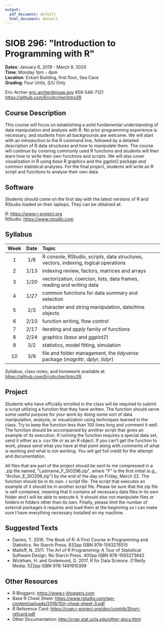 ```yaml
---
output:
  pdf_document: default
  html_document: default
---
```

# SIOB 296:  "Introduction to Programming with R"     
__Dates__: January 6, 2019 - March 9, 2020  
__Time__: Monday 1pm - 4pm  
__Location__: Eckart Building, first floor, Sea Cave  
__Grading__: Four Units, S/U Only  

Eric Archer
eric.archer@noaa.gov
858-546-7121  
https://github.com/EricArcher/Intro2R

## Course Description

This course will focus on establishing a solid fundamental understanding of data manipulation and analysis with R. No prior programming experience is necessary, and students from all backgrounds are welcome. We will start with an introduction to the R command line, followed by a detailed description of R data structures and how to manipulate them. The course will continue by covering commonly used R functions and students will then learn how to write their own functions and scripts. We will also cover visualization in R using *base* R graphics and the *ggplot2* package and common statistical analyses. For the final project, students will write an R script and functions to analyse their own data.  

## Software

Students should come on the first day with the latest versions of R and RStudio loaded on their laptops. They can be obtained at:

R: https://www.r-project.org  
RStudio: https://www.rstudio.com

## Syllabus 

|Week|Date|Topic 
|:--:|:----:|:-------------------------------------------------------
|1 |1/6  |R console, RStudio, scripts, data structures, vectors, indexing, logical operations
|2 |1/13 |indexing review, factors, matrices and arrays
|3 |1/20 |vectorization, coercion, lists, data frames, reading and writing data
|4 |1/27 |common functions for data summary and selection
|5 |2/3  |character and string manipulation, date/time objects
|6 |2/10 |function writing, flow control
|7 |2/17 |iterating and *apply* family of functions
|8 |2/24 |graphics (*base* and *ggplot2*)
|9 |3/2  |statistics, model fitting, simulation
|10|3/9 |file and folder management, the *tidyverse* package (*magrittr*, *dplyr*, *tidyr*)
 
Syllabus, class notes, and homework available at: https://github.com/EricArcher/Intro2R
 
## Project

Students who have officially enrolled in the class will be required to submit a script utilizing a function that they have written. The function should serve some useful purpose for your work by doing some sort of data manipulation, analysis, or visualization using techniques learned in the class. Try to keep the function less than 100 lines long and comment it well. The function should be accompanied by another script that gives an example of its execution. If running the function requires a special data set, send it either as a .csv file or as an R object. If you can't get the function to work, please send what you have at that point along with comments of what is working and what is not working. You will get full credit for the attempt and documentation.

All files that are part of the project should be sent to me compressed in a .zip file named, "Lastname_F_SIO296.zip", where "F" is the first initial (e.g., "Archer_E_SIO296.zip") by the end of the day on Friday, March 22. The function should be in its own .r script file. The script that executes an example of it should be in another script file. Please be sure that the zip file is self-contained, meaning that it contains all necessary data files in its own folder and I will be able to execute it. It should also not manipulate files or folders in folders other than its own. Finally, please limit the number of external packages it requires and load them at the beginning so I can make sure I have everything necessary installed on my machine.

## Suggested Texts

* Davies, T. 2016. The Book of R: A First Course in Programming and Statistics. No Starch Press. 832pp ISBN 978-1593276515
* Matloff, N. 2011. The Art of R Programming: A Tour of Statistical Software Design. No Starch Press. 400pp ISBN 978-1593273842
* Wickham, H. and Grolemund, G. 2017. R for Data Science. O'Reilly Media. 522pp ISBN 978-1491910399

## Other Resources

* R Bloggers: https://www.r-bloggers.com
* Base R Cheat Sheet: https://www.rstudio.com/wp-content/uploads/2016/10/r-cheat-sheet-3.pdf
* R Reference Card: https://cran.r-project.org/doc/contrib/Short-refcard.pdf
* Other Documentation: http://cran.stat.ucla.edu/other-docs.html
